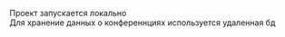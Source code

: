 Проект запускается локально <br>
Для хранение данных о конференнциях используется удаленная бд <br>
